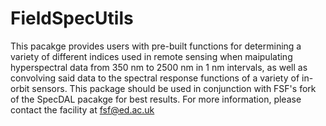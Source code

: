 # FieldSpecUtils

This pacakge provides users with pre-built functions for determining a variety of different indices used in remote sensing when maipulating hyperspectral data from 350 nm to 2500 nm in 1 nm intervals, as well as convolving said data to the spectral response functions of a variety of in-orbit sensors. This package should be used in conjunction with FSF's fork of the SpecDAL pacakge for best results. For more information, please contact the facility at fsf@ed.ac.uk 

